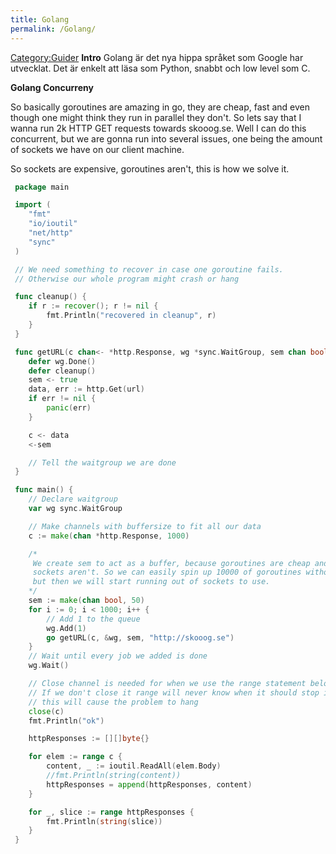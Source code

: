 ```yaml
---
title: Golang
permalink: /Golang/
---
```


[Category:Guider](/Category:Guider "wikilink") **Intro**
Golang är det nya hippa språket som Google har utvecklat. Det är enkelt
att läsa som Python, snabbt och low level som C.

**Golang Concurreny**

So basically goroutines are amazing in go, they are cheap, fast and even
though one might think they run in parallel they don't. So lets say that
I wanna run 2k HTTP GET requests towards skooog.se. Well I can do this
concurrent, but we are gonna run into several issues, one being the
amount of sockets we have on our client machine.

So sockets are expensive, goroutines aren't, this is how we solve it.

``` go
 package main

 import (
    "fmt"
    "io/ioutil"
    "net/http"
    "sync"
 )

 // We need something to recover in case one goroutine fails.
 // Otherwise our whole program might crash or hang

 func cleanup() {
    if r := recover(); r != nil {
        fmt.Println("recovered in cleanup", r)
    }
 }

 func getURL(c chan<- *http.Response, wg *sync.WaitGroup, sem chan bool, url string) {
    defer wg.Done()
    defer cleanup()
    sem <- true
    data, err := http.Get(url)
    if err != nil {
        panic(err)
    }

    c <- data
    <-sem

    // Tell the waitgroup we are done
 }

 func main() {
    // Declare waitgroup
    var wg sync.WaitGroup

    // Make channels with buffersize to fit all our data
    c := make(chan *http.Response, 1000)

    /*
     We create sem to act as a buffer, because goroutines are cheap and we can use a lot, however
     sockets aren't. So we can easily spin up 10000 of goroutines without any issues,
     but then we will start running out of sockets to use.
    */
    sem := make(chan bool, 50)
    for i := 0; i < 1000; i++ {
        // Add 1 to the queue
        wg.Add(1)
        go getURL(c, &wg, sem, "http://skooog.se")
    }
    // Wait until every job we added is done
    wg.Wait()

    // Close channel is needed for when we use the range statement below
    // If we don't close it range will never know when it should stop iterating,
    // this will cause the problem to hang
    close(c)
    fmt.Println("ok")

    httpResponses := [][]byte{}

    for elem := range c {
        content, _ := ioutil.ReadAll(elem.Body)
        //fmt.Println(string(content))
        httpResponses = append(httpResponses, content)
    }

    for _, slice := range httpResponses {
        fmt.Println(string(slice))
    }
 }
```